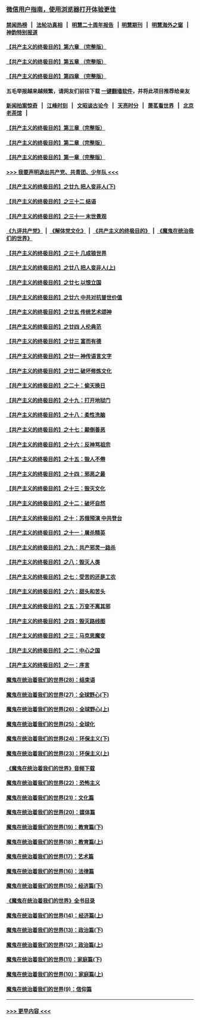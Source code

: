 ### [微信用户指南，使用浏览器打开体验更佳](https://github.com/gfw-breaker/banned-news1/blob/master/indexes/wechat-guide.md?t=0)
#### [禁闻热榜](热点新闻.md?t=0)  &nbsp;&nbsp;|&nbsp;&nbsp; [法轮功真相](https://github.com/gfw-breaker/truth/blob/master/README.md?t=0) &nbsp;&nbsp;|&nbsp;&nbsp; [明慧二十周年报告](https://github.com/gfw-breaker/mh-reports/blob/master/README.md?t=0) &nbsp;&nbsp;|&nbsp;&nbsp;[明慧期刊](https://github.com/gfw-breaker/mh-qikan) &nbsp;&nbsp;|&nbsp;&nbsp; [明慧海外之窗](https://github.com/gfw-breaker/mh-news/blob/master/README.md?t=0) &nbsp;&nbsp;|&nbsp;&nbsp; [神韵特别报道](https://github.com/gfw-breaker/mh-news/blob/master/shenyun.md?t=0)
#### [【共产主义的终极目的】第六章 （完整版）](../pages/nsc422/n11428913.md?t=02141144) 
#### [【共产主义的终极目的】第五章 （完整版）](../pages/nsc422/n11428912.md?t=02141144) 
#### [【共产主义的终极目的】第四章 （完整版）](../pages/nsc422/n11428907.md?t=02141144) 
#### 五毛举报越来越频繁，请网友们前往下载 [一键翻墙软件](https://github.com/gfw-breaker/ssr-accounts)，并将此项目推荐给亲友
#### [新闻拍案惊奇](https://github.com/gfw-breaker/banned-news1/blob/master/pages/link4.md) &nbsp;&nbsp;|&nbsp;&nbsp; [江峰时刻](https://github.com/gfw-breaker/banned-news1/blob/master/pages/link4.md) &nbsp;&nbsp;|&nbsp;&nbsp; [文昭谈古论今](https://github.com/gfw-breaker/banned-news1/blob/master/pages/link4.md) &nbsp;&nbsp;|&nbsp;&nbsp; [天亮时分](https://github.com/gfw-breaker/banned-news1/blob/master/pages/link4.md) &nbsp;&nbsp;|&nbsp;&nbsp; [萧茗看世界](https://github.com/gfw-breaker/banned-news1/blob/master/pages/link4.md) &nbsp;&nbsp;|&nbsp;&nbsp; [北京老茶馆](https://github.com/gfw-breaker/banned-news1/blob/master/pages/link4.md) &nbsp;&nbsp;|&nbsp;&nbsp; 
#### [【共产主义的终极目的】第三章（完整版）](../pages/nsc422/n11428848.md?t=02141144) 
#### [【共产主义的终极目的】第二章（完整版）](../pages/nsc422/n11428831.md?t=02141144) 
#### [【共产主义的终极目的】第一章（完整版）](../pages/nsc422/n11417651.md?t=02141144) 
#### [>>> 我要声明退出共产党、共青团、少年队 <<<](https://github.com/begood0513/goodnews/blob/master/quit/letter.md) 
#### [【共产主义的终极目的】之廿九 把人变非人(下)](../pages/nsc422/n11344140.md?t=02141144) 
#### [【共产主义的终极目的】之三十二 结语](../pages/nsc422/n11360535.md?t=02141144) 
#### [【共产主义的终极目的】之三十一 末世景观](../pages/nsc422/n11351129.md?t=02141144) 
#### [《九评共产党》](https://github.com/begood0513/9ping.md/blob/master/README.md) &nbsp;|&nbsp; [《解体党文化》](../../../../jtdwh.md/blob/master/README.md)  &nbsp;|&nbsp; [《共产主义的终极目的》](../../../../gczydzjmd.md/blob/master/README.md) &nbsp;|&nbsp; [《魔鬼在统治我们的世界》](../../../../mgztzwmdsj.md/blob/master/README.md) 
#### [【共产主义的终极目的】之三十 几成狼世界](../pages/nsc422/n11348280.md?t=02141144) 
#### [【共产主义的终极目的】之廿八 把人变非人(上)](../pages/nsc422/n11340492.md?t=02141144) 
#### [【共产主义的终极目的】之廿七 以恨立国](../pages/nsc422/n11336944.md?t=02141144) 
#### [【共产主义的终极目的】之廿六 中共对抗普世价值](../pages/nsc422/n11324785.md?t=02141144) 
#### [【共产主义的终极目的】之廿五 传统艺术颂神](../pages/nsc422/n11296396.md?t=02141144) 
#### [【共产主义的终极目的】之廿四 人伦典范](../pages/nsc422/n11296397.md?t=02141144) 
#### [【共产主义的终极目的】之廿三 富而有德](../pages/nsc422/n11283598.md?t=02141144) 
#### [【共产主义的终极目的】之廿一 神传语言文字](../pages/nsc422/n11263265.md?t=02141144) 
#### [【共产主义的终极目的】之廿二 破坏修炼文化](../pages/nsc422/n11245728.md?t=02141144) 
#### [【共产主义的终极目的】之二十：偷天换日](../pages/nsc422/n11238846.md?t=02141144) 
#### [【共产主义的终极目的】之十九：打开地狱门](../pages/nsc422/n11206376.md?t=02141144) 
#### [【共产主义的终极目的】之十八：柔性洗脑](../pages/nsc422/n11199994.md?t=02141144) 
#### [【共产主义的终极目的】之十七：颠倒善恶](../pages/nsc422/n11179782.md?t=02141144) 
#### [【共产主义的终极目的】之十六：反神骂祖宗](../pages/nsc422/n11166798.md?t=02141144) 
#### [【共产主义的终极目的】之十五：毁人不倦](../pages/nsc422/n11166792.md?t=02141144) 
#### [【共产主义的终极目的】之十四：邪恶之最](../pages/nsc422/n11150249.md?t=02141144) 
#### [【共产主义的终极目的】之十三：毁灭文化](../pages/nsc422/n11135227.md?t=02141144) 
#### [【共产主义的终极目的】之十二：破坏自然](../pages/nsc422/n11135214.md?t=02141144) 
#### [【共产主义的终极目的】之十：苏俄预演 中共登台](../pages/nsc422/n11118424.md?t=02141144) 
#### [【共产主义的终极目的】之十一：屠杀精英](../pages/nsc422/n11118442.md?t=02141144) 
#### [【共产主义的终极目的】之九：共产邪灵一路杀](../pages/nsc422/n11114139.md?t=02141144) 
#### [【共产主义的终极目的】之八：毁灭人类](../pages/nsc422/n11108503.md?t=02141144) 
#### [【共产主义的终极目的】之七：受苦的还是工农](../pages/nsc422/n11101809.md?t=02141144) 
#### [【共产主义的终极目的】之六：甜头和苦头](../pages/nsc422/n11096971.md?t=02141144) 
#### [【共产主义的终极目的】之五：万变不离其邪](../pages/nsc422/n11091285.md?t=02141144) 
#### [【共产主义的终极目的】之四：毁灭路线图](../pages/nsc422/n11086284.md?t=02141144) 
#### [【共产主义的终极目的】之三：马克思魔变](../pages/nsc422/n11061941.md?t=02141144) 
#### [【共产主义的终极目的】之二：中心之国](../pages/nsc422/n11047728.md?t=02141144) 
#### [【共产主义的终极目的】之一：序言](../pages/nsc422/n11086077.md?t=02141144) 
#### [魔鬼在统治着我们的世界(28)：结束语](../pages/nsc422/n10936246.md?t=02141144) 
#### [魔鬼在统治着我们的世界(27)：全球野心(下)](../pages/nsc422/n10928319.md?t=02141144) 
#### [魔鬼在统治着我们的世界(26)：全球野心(上)](../pages/nsc422/n10900318.md?t=02141144) 
#### [魔鬼在统治着我们的世界(25)：全球化](../pages/nsc422/n10788205.md?t=02141144) 
#### [魔鬼在统治着我们的世界(24)：环保主义(下)](../pages/nsc422/n10695307.md?t=02141144) 
#### [魔鬼在统治着我们的世界(23)：环保主义(上)](../pages/nsc422/n10688613.md?t=02141144) 
#### [《魔鬼在统治着我们的世界》音频下载](../pages/nsc422/n10635553.md?t=02141144) 
#### [魔鬼在统治着我们的世界(22)：恐怖主义](../pages/nsc422/n10614727.md?t=02141144) 
#### [魔鬼在统治着我们的世界(21)：文化篇](../pages/nsc422/n10597706.md?t=02141144) 
#### [魔鬼在统治着我们的世界(20)：媒体篇](../pages/nsc422/n10586579.md?t=02141144) 
#### [魔鬼在统治着我们的世界(19)：教育篇(下)](../pages/nsc422/n10564808.md?t=02141144) 
#### [魔鬼在统治着我们的世界(18)：教育篇(上)](../pages/nsc422/n10526970.md?t=02141144) 
#### [魔鬼在统治着我们的世界(17)：艺术篇](../pages/nsc422/n10499093.md?t=02141144) 
#### [魔鬼在统治着我们的世界(16)：法律篇](../pages/nsc422/n10485969.md?t=02141144) 
#### [魔鬼在统治着我们的世界(15)：经济篇(下)](../pages/nsc422/n10469975.md?t=02141144) 
#### [《魔鬼在统治着我们的世界》全书目录](../pages/nsc422/n10464261.md?t=02141144) 
#### [魔鬼在统治着我们的世界(14)：经济篇(上)](../pages/nsc422/n10457370.md?t=02141144) 
#### [魔鬼在统治着我们的世界(13)：政治篇(下)](../pages/nsc422/n10448270.md?t=02141144) 
#### [魔鬼在统治着我们的世界(12)：政治篇(上)](../pages/nsc422/n10444576.md?t=02141144) 
#### [魔鬼在统治着我们的世界(11)：家庭篇(下)](../pages/nsc422/n10440961.md?t=02141144) 
#### [魔鬼在统治着我们的世界(10)：家庭篇(上)](../pages/nsc422/n10435448.md?t=02141144) 
#### [魔鬼在统治着我们的世界(9)：信仰篇](../pages/nsc422/n10432159.md?t=02141144) 

----
#### [ >>> 更早内容 <<< ](../indexes/nsc422-earlier.md)
